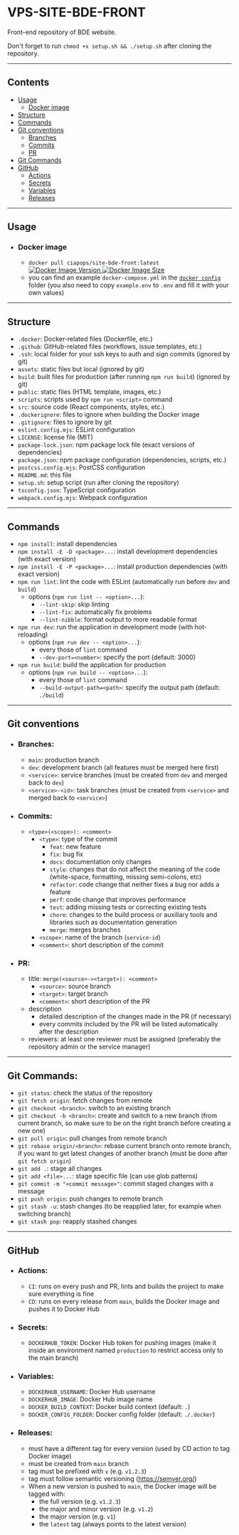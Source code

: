 # VPS-SITE-BDE-FRONT

Front-end repository of BDE website.

Don't forget to run `chmod +x setup.sh && ./setup.sh` after cloning the repository.

---

## Contents

- [Usage](#usage)
  - [Docker image](#docker-image)
- [Structure](#structure)
- [Commands](#commands)
- [Git conventions](#git-conventions)
  - [Branches](#branches)
  - [Commits](#commits)
  - [PR](#pr)
- [Git Commands](#git-commands)
- [GitHub](#github)
  - [Actions](#actions)
  - [Secrets](#secrets)
  - [Variables](#variables)
  - [Releases](#releases)

---

## Usage

- ### Docker image
  - `docker pull ciapops/site-bde-front:latest` [![Docker Image Version](https://img.shields.io/docker/v/ciapops/site-bde-front?sort=semver) ![Docker Image Size](https://img.shields.io/docker/image-size/ciapops/site-bde-front?sort=semver)](https://hub.docker.com/r/ciapops/site-bde-front)
  - you can find an example `docker-compose.yml` in the [`docker config`](./.docker/front) folder (you also need to copy `example.env` to `.env` and fill it with your own values)

---

## Structure

- `.docker`: Docker-related files (Dockerfile, etc.)
- `.github`: GitHub-related files (workflows, issue templates, etc.)
- `.ssh`: local folder for your ssh keys to auth and sign commits (ignored by git)
- `assets`: static files but local (ignored by git)
- `build`: built files for production (after running `npm run build`) (ignored by git)
- `public`: static files (HTML template, images, etc.)
- `scripts`: scripts used by `npm run <script>` command
- `src`: source code (React components, styles, etc.)
- `.dockerignore`: files to ignore when building the Docker image
- `.gitignore`: files to ignore by git
- `eslint.config.mjs`: ESLint configuration
- `LICENSE`: license file (MIT)
- `package-lock.json`: npm package lock file (exact versions of dependencies)
- `package.json`: npm package configuration (dependencies, scripts, etc.)
- `postcss.config.mjs`: PostCSS configuration
- `README.md`: this file
- `setup.sh`: setup script (run after cloning the repository)
- `tsconfig.json`: TypeScript configuration
- `webpack.config.mjs`: Webpack configuration

---

## Commands

- `npm install`: install dependencies
- `npm install -E -D <package>...`: install development dependencies (with exact version)
- `npm install -E -P <package>...`: install production dependencies (with exact version)
- `npm run lint`: lint the code with ESLint (automatically run before `dev` and `build`)
  - options (`npm run lint -- <option>...`):
    - `--lint-skip`: skip linting
    - `--lint-fix`: automatically fix problems
    - `--lint-nibble`: format output to more readable format
- `npm run dev`: run the application in development mode (with hot-reloading)
  - options (`npm run dev -- <option>...`):
    - every those of `lint` command
    - `--dev-port=<number>`: specify the port (default: 3000)
- `npm run build`: build the application for production
  - options (`npm run build -- <option>...`):
    - every those of `lint` command
    - `--build-output-path=<path>`: specify the output path (default: `./build`)

---

## Git conventions

- ### Branches:
  - `main`: production branch
  - `dev`: development branch (all features must be merged here first)
  - `<service>`: service branches (must be created from `dev` and merged back to `dev`)
  - `<service>-<id>`: task branches (must be created from `<service>` and merged back to `<service>`)

- ### Commits:
  - `<type>(<scope>): <comment>`
    - `<type>`: type of the commit
      - `feat`: new feature
      - `fix`: bug fix
      - `docs`: documentation only changes
      - `style`: changes that do not affect the meaning of the code (white-space, formatting, missing semi-colons, etc)
      - `refactor`: code change that neither fixes a bug nor adds a feature
      - `perf`: code change that improves performance
      - `test`: adding missing tests or correcting existing tests
      - `chore`: changes to the build process or auxiliary tools and libraries such as documentation generation
      - `merge`: merges branches
    - `<scope>`: name of the branch (`service-id`)
    - `<comment>`: short description of the commit

- ### PR:
  - title: `merge(<source>-><target>): <comment>`
    - `<source>`: source branch
    - `<target>`: target branch
    - `<comment>`: short description of the PR
  - description
    - detailed description of the changes made in the PR (if necessary)
    - every commits included by the PR will be listed automatically after the description
  - reviewers: at least one reviewer must be assigned (preferably the repository admin or the service manager)

---

## Git Commands:

- `git status`: check the status of the repository
- `git fetch origin`: fetch changes from remote
- `git checkout <branch>`: switch to an existing branch
- `git checkout -b <branch>`: create and switch to a new branch (from current branch, so make sure to be on the right branch before creating a new one)
- `git pull origin`: pull changes from remote branch
- `git rebase origin/<branch>`: rebase current branch onto remote branch, if you want to get latest changes of another branch (must be done after `git fetch origin`)
- `git add .`: stage all changes
- `git add <file>...`: stage specific file (can use glob patterns)
- `git commit -m "<commit message>"`: commit staged changes with a message
- `git push origin`: push changes to remote branch
- `git stash -u`: stash changes (to be reapplied later, for example when switching branch)
- `git stash pop`: reapply stashed changes

---

## GitHub
- ### Actions:
  - `CI`: runs on every push and PR, lints and builds the project to make sure everything is fine
  - `CD`: runs on every release from `main`, builds the Docker image and pushes it to Docker Hub
- ### Secrets:
  - `DOCKERHUB_TOKEN`: Docker Hub token for pushing images (make it inside an environment named `production` to restrict access only to the main branch)
- ### Variables:
  - `DOCKERHUB_USERNAME`: Docker Hub username
  - `DOCKERHUB_IMAGE`: Docker Hub image name
  - `DOCKER_BUILD_CONTEXT`: Docker build context (default: `.`)
  - `DOCKER_CONFIG_FOLDER`: Docker config folder (default: `./.docker`)
- ### Releases:
  - must have a different tag for every version (used by CD action to tag Docker image)
  - must be created from `main` branch
  - tag must be prefixed with `v` (e.g. `v1.2.3`)
  - tag must follow semantic versioning (https://semver.org/)
  - When a new version is pushed to `main`, the Docker image will be tagged with:
    - the full version (e.g. `v1.2.3`)
    - the major and minor version (e.g. `v1.2`)
    - the major version (e.g. `v1`)
    - the `latest` tag (always points to the latest version)
